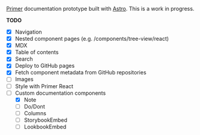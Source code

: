 [Primer](https://primer.style) documentation prototype built with [Astro](https://astro.build). This is a work in progress.

**TODO**

- [x] Navigation
- [x] Nested component pages (e.g. /components/tree-view/react)
- [x] MDX
- [x] Table of contents
- [x] Search
- [x] Deploy to GitHub pages
- [x] Fetch component metadata from GitHub repositories
- [ ] Images
- [ ] Style with Primer React
- [ ] Custom documentation components
  - [x] Note
  - [ ] Do/Dont
  - [ ] Columns
  - [ ] StorybookEmbed
  - [ ] LookbookEmbed
